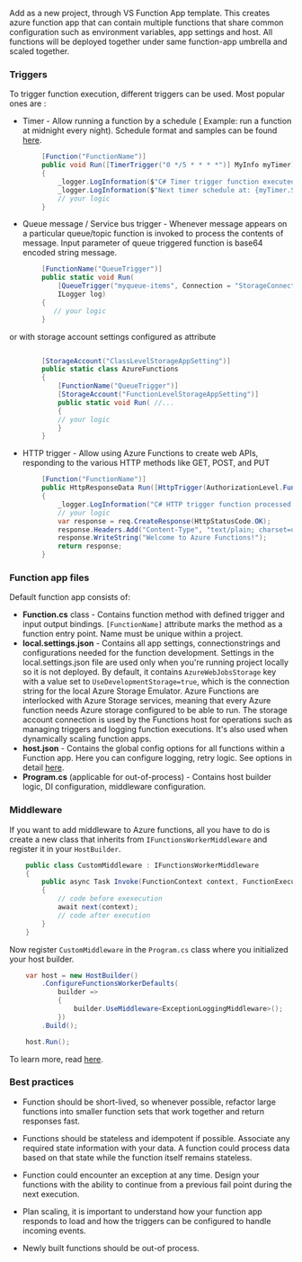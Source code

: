 Add as a new project, through VS Function App template. This creates azure function app that can contain multiple functions that share common configuration such as environment variables, app settings and host.
All functions will be deployed together under same function-app umbrella and  scaled together.

### Triggers

To trigger function execution, different triggers can be used. Most popular ones are :

* Timer - Allow running a function by a schedule ( Example: run a function at midnight every night). Schedule format and samples can be found [here](https://docs.microsoft.com/en-us/azure/azure-functions/functions-bindings-timer?tabs=csharp#ncrontab-expressions).

```c#
		[Function("FunctionName")]
		public void Run([TimerTrigger("0 */5 * * * *")] MyInfo myTimer)
		{
		    _logger.LogInformation($"C# Timer trigger function executed at: {DateTime.Now}");
		    _logger.LogInformation($"Next timer schedule at: {myTimer.ScheduleStatus.Next}");
		    // your logic
		}
```

* Queue message / Service bus trigger - Whenever message appears on a particular queue/topic function is invoked to process the contents of message. Input parameter of queue triggered function is base64 encoded string message.

```c#
		[FunctionName("QueueTrigger")]
		public static void Run(
		    [QueueTrigger("myqueue-items", Connection = "StorageConnectionAppSetting")] string myQueueItem,
		    ILogger log)
		{
		   // your logic
		}
```

or with storage account settings configured as attribute

```c#

		[StorageAccount("ClassLevelStorageAppSetting")]
		public static class AzureFunctions
		{
		    [FunctionName("QueueTrigger")]
		    [StorageAccount("FunctionLevelStorageAppSetting")]
		    public static void Run( //...
		    {
			// your logic
		    }
		}
```

* HTTP trigger - Allow using Azure Functions to create web APIs, responding to the various HTTP methods like GET, POST, and PUT

```c#
		[Function("FunctionName")]
		public HttpResponseData Run([HttpTrigger(AuthorizationLevel.Function, "get", "post")] HttpRequestData req)
		{
		    _logger.LogInformation("C# HTTP trigger function processed a request.");
		    // your logic
		    var response = req.CreateResponse(HttpStatusCode.OK);
		    response.Headers.Add("Content-Type", "text/plain; charset=utf-8");
		    response.WriteString("Welcome to Azure Functions!");
		    return response;
		}
```

### Function app files

Default function app consists of:

* **Function.cs** class - Contains function method with defined trigger and input output bindings. ``[FunctionName]`` attribute marks the method as a function entry point. Name must be unique within a project.
* **local.settings.json** - Contains all app settings, connectionstrings and configurations needed for the function development. Settings in the local.settings.json file are used only when you're running project locally so it is not deployed. By default, it contains  ``AzureWebJobsStorage`` key with a value set to ``UseDevelopmentStorage=true``, which is the connection string for the local Azure Storage Emulator.
Azure Functions are interlocked with Azure Storage services, meaning that every Azure function needs Azure storage configured to be able to run. The storage account connection is used by the Functions host for operations such as managing triggers and logging function executions. It's also used when dynamically scaling function apps.
* **host.json** - Contains the global config options for all functions within a Function app. Here you can configure logging, retry logic. See options in detail [here](https://docs.microsoft.com/en-us/azure/azure-functions/functions-host-json#sample-hostjson-file).
* **Program.cs**  (applicable for out-of-process) - Contains host builder logic, DI configuration, middleware configuration.

### Middleware

If you want to add middleware to Azure functions, all you have to do is create a new class that inherits from ``IFunctionsWorkerMiddleware`` and register it in your ``HostBuilder``.

```c#
    public class CustomMiddleware : IFunctionsWorkerMiddleware
    {
        public async Task Invoke(FunctionContext context, FunctionExecutionDelegate next)
        {
            // code before exexecution
            await next(context);
            // code after execution
        }
    }
```

Now register ``CustomMiddleware`` in the ``Program.cs`` class where you initialized your host builder. 

```c#
    var host = new HostBuilder()
        .ConfigureFunctionsWorkerDefaults(
            builder =>
            {
                builder.UseMiddleware<ExceptionLoggingMiddleware>();
            })
        .Build();

    host.Run();
```

To learn more, read [here](https://learn.microsoft.com/en-us/azure/azure-functions/dotnet-isolated-process-guide#middleware).

### Best practices

* Function should be short-lived, so whenever possible, refactor large functions into smaller function sets that work together and return responses fast.

* Functions should be stateless and idempotent if possible. Associate any required state information with your data. A function could process data based on that state while the function itself remains stateless.

* Function could encounter an exception at any time. Design your functions with the ability to continue from a previous fail point during the next execution.

* Plan scaling, it is important to understand how your function app responds to load and how the triggers can be configured to handle incoming events.

* Newly built functions should be out-of process.
